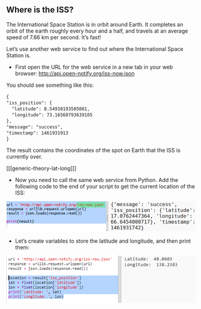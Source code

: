 ## Where is the ISS?

The International Space Station is in orbit around Earth. It completes an orbit of the earth roughly every hour and a half, and travels at an average speed of 7.66 km per second. It’s fast!

Let’s use another web service to find out where the International Space Station is.

+ First open the URL for the web service in a new tab in your web browser: <a href="http://api.open-notify.org/iss-now.json" target="_blank">http://api.open-notify.org/iss-now.json</a>

You should see something like this:

    {
    "iss_position": {
      "latitude": 8.54938193505081, 
      "longitude": 73.16560793639105
    }, 
    "message": "success", 
    "timestamp": 1461931913
    }
    

The result contains the coordinates of the spot on Earth that the ISS is currently over.

[[[generic-theory-lat-long]]]

+ Now you need to call the same web service from Python. Add the following code to the end of your script to get the current location of the ISS:

![스크린샷](images/iss-location.png)

+ Let’s create variables to store the latitude and longitude, and then print them:

![스크린샷](images/iss-coordinates.png)